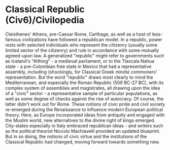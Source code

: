 # Classical Republic (Civ6)/Civilopedia

Cleisthenes’ Athens, pre-Caesar Rome, Carthage, as well as a host of less-famous civilizations have followed a republican model. In a republic, power rests with selected individuals who represent the citizenry (usually some limited sector of the citizenry) and rule in accordance with some mutually agreed-upon law. A generalized "republic" might refer to governments such as Iceland's "Althing" - a medieval parliament, or to the Tlaxcala Nahua state - a pre-Colombian free state in Mexico that had a representative assembly, including (shockingly, for Classical Greek minds) commoners' representation. But the word "republic" draws most clearly to mind the Mediterranean, and especially the Roman Republic (509 BC-27 BC), with its complex system of assemblies and magistrates, all drawing upon the idea of a "civic" sector - a representative sample of particular populations, as well as some degree of checks against the rise of autocracy. Of course, the latter didn't work out for Rome.
These notions of civic pride and civil society re-emerged during the Renaissance to influence modern European political theory. Here, as Europe incorporated ideas from antiquity and engaged with the Muslim world, new alternatives to the divine right of kings emerged. City-states especially in Italy embraced republican ideas - and writers such as the political theorist Niccolo Machiavelli provided an updated blueprint. But in so doing, the notions of civic virtue and the institutions of the Classical Republic had changed, moving forward towards something new.